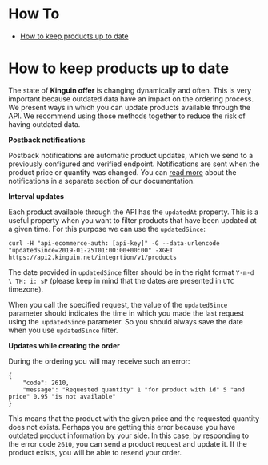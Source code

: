 # How To

- [How to keep products up to date](#how-to-keep-products-up-to-date)


# How to keep products up to date

The state of **Kinguin offer** is changing dynamically and often.
This is very important because outdated data have an impact on the ordering process.
We present ways in which you can update products available through the API.
We recommend using those methods together to reduce the risk of having outdated data.


**Postback notifications**

Postback notifications are automatic product updates, which we send to a previously configured and verified endpoint.
Notifications are sent when the product price or quantity was changed.
You can [read more](features/Postback.md) about the notifications in a separate section of our documentation.


**Interval updates**

Each product available through the API has the `updatedAt` property.
This is a useful property when you want to filter products that have been updated at a given time.
For this purpose we can use the `updatedSince`:

```
curl -H "api-ecommerce-auth: [api-key]" -G --data-urlencode "updatedSince=2019-01-25T01:00:00+00:00" -XGET https://api2.kinguin.net/integrtion/v1/products
```

The date provided in `updatedSince` filter should be in the right format `Y-m-d \ TH: i: sP` (please keep in mind that the dates are presented in `UTC` timezone).

When you call the specified request, the value of the `updatedSince` parameter should indicates the time in which you made the last request using the` updatedSince` parameter.
So you should always save the date when you use `updatedSince` filter.


**Updates while creating the order**

During the ordering you will may receive such an error:

```
{
    "code": 2610,
    "message": "Requested quantity" 1 "for product with id" 5 "and price" 0.95 "is not available"
}
```

This means that the product with the given price and the requested quantity does not exists. 
Perhaps you are getting this error because you have outdated product information by your side.
In this case, by responding to the error code `2610`, you can send a product request and update it.
If the product exists, you will be able to resend your order.